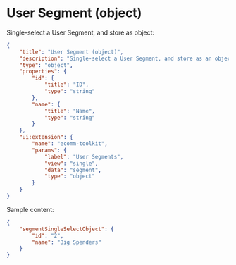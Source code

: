 # User Segment (object)

Single-select a User Segment, and store as object:

```json
{
    "title": "User Segment (object)",
    "description": "Single-select a User Segment, and store as an object",
    "type": "object",
    "properties": {
        "id": {
            "title": "ID",
            "type": "string"
        },
        "name": {
            "title": "Name",
            "type": "string"
        }
    },
    "ui:extension": {
        "name": "ecomm-toolkit",
        "params": {
            "label": "User Segments",
            "view": "single",
            "data": "segment",
            "type": "object"
        }
    }
}
```

Sample content:

```json
{
    "segmentSingleSelectObject": {
        "id": "2",
        "name": "Big Spenders"
    }
}
```